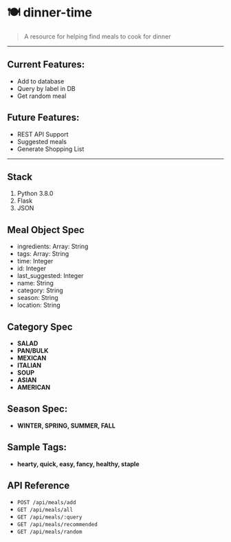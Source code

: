 # 🍽 dinner-time
> A resource for helping find meals to cook for dinner

--- 
## Current Features:
- Add to database
- Query by label in DB
- Get random meal

## Future Features:
- REST API Support
- Suggested meals
- Generate Shopping List

---

## Stack
1. Python 3.8.0
2. Flask
3. JSON

## Meal Object Spec
- ingredients: Array: String
- tags: Array: String
- time: Integer
- id: Integer
- last_suggested: Integer
- name: String
- category: String
- season: String
- location: String

## Category Spec
- __SALAD__
- __PAN/BULK__
- __MEXICAN__
- __ITALIAN__
- __SOUP__
- __ASIAN__
- __AMERICAN__

## Season Spec:
- __WINTER, SPRING, SUMMER, FALL__

## Sample Tags:
- __hearty, quick, easy, fancy, healthy, staple__

## API Reference
- `POST /api/meals/add`
- `GET /api/meals/all`
- `GET /api/meals/:query`
- `GET /api/meals/recommended`
- `GET /api/meals/random`